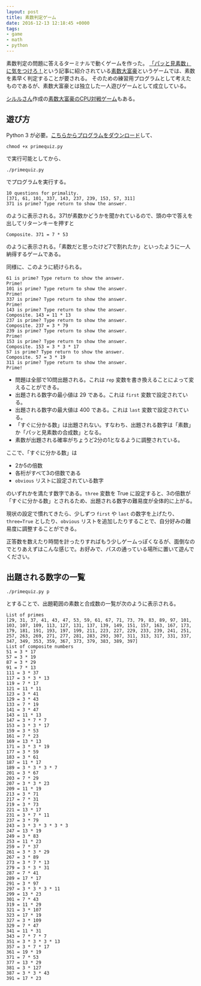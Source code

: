 ```yaml
---
layout: post
title: 素数判定ゲーム
date: 2016-12-13 12:18:45 +0000
tags:
- game
- math
- python
---
```

素数判定の問題に答えるターミナルで動くゲームを作った。
[「パッと見素数」に気をつけろ！](http://motcho.hateblo.jp/entry/2016/12/11/190626)という記事に紹介されている[素数大富豪](http://integers.hatenablog.com/entry/2016/10/10/193619)というゲームでは、素数を素早く判定することが要される。
そのための練習用プログラムとして考えたものであるが、素数大富豪とは独立した一人遊びゲームとして成立している。

[シルルさん](http://searial.web.fc2.com/)作成の[素数大富豪のCPU対戦ゲーム](http://searial.web.fc2.com/tools/sosu.html)もある。

## 遊び方
Python 3 が必要。[こちらからプログラムをダウンロード](https://gist.github.com/sekika/948ad8ea14e301cdcf92c1b9ef093d31)して、

~~~
chmod +x primequiz.py
~~~

で実行可能としてから、

~~~
./primequiz.py
~~~

でプログラムを実行する。

~~~
10 questions for primality.
[371, 61, 101, 337, 143, 237, 239, 153, 57, 311]
371 is prime? Type return to show the answer.
~~~

のように表示される。371が素数かどうかを聞かれているので、頭の中で答えを出してリターンキーを押すと

~~~
Composite. 371 = 7 * 53
~~~

のように表示される。「素数だと思ったけど7で割れたか」といったように一人納得するゲームである。

同様に、このように続けられる。

~~~
61 is prime? Type return to show the answer. 
Prime!
101 is prime? Type return to show the answer. 
Prime!
337 is prime? Type return to show the answer. 
Prime!
143 is prime? Type return to show the answer. 
Composite. 143 = 11 * 13
237 is prime? Type return to show the answer. 
Composite. 237 = 3 * 79
239 is prime? Type return to show the answer. 
Prime!
153 is prime? Type return to show the answer. 
Composite. 153 = 3 * 3 * 17
57 is prime? Type return to show the answer. 
Composite. 57 = 3 * 19
311 is prime? Type return to show the answer. 
Prime!
~~~

- 問題は全部で10問出題される。これは ``rep`` 変数を書き換えることによって変えることができる。
- 出題される数字の最小値は 29 である。これは ``first`` 変数で設定されている。
- 出題される数字の最大値は 400 である。これは ``last`` 変数で設定されている。
- 「すぐに分かる数」は出題されない。すなわち、出題される数字は「素数」か「パッと見素数の合成数」となる。
- 素数が出題される確率がちょうど2分の1となるように調整されている。

ここで、「すぐに分かる数」は

- 2か5の倍数
- 各桁がすべて3の倍数である
- ``obvious`` リストに設定されている数字

のいずれかを満たす数字である。``three`` 変数を True に設定すると、3の倍数が「すぐに分かる数」とされるため、出題される数字の難易度が全体的に上がる。

現状の設定で慣れてきたら、少しずつ ``first`` や ``last`` の数字を上げたり、``three=True`` としたり、``obvious`` リストを追加したりすることで、自分好みの難易度に調整することができる。

正答数を数えたり時間を計ったりすればもう少しゲームっぽくなるが、面倒なのでとりあえずはこんな感じで。お好みで、パスの通っている場所に置いて遊んでください。

## 出題される数字の一覧

~~~
./primequiz.py p
~~~

とすることで、出題範囲の素数と合成数の一覧が次のように表示される。

~~~
List of primes
[29, 31, 37, 41, 43, 47, 53, 59, 61, 67, 71, 73, 79, 83, 89, 97, 101, 103, 107, 109, 113, 127, 131, 137, 139, 149, 151, 157, 163, 167, 173, 179, 181, 191, 193, 197, 199, 211, 223, 227, 229, 233, 239, 241, 251, 257, 263, 269, 271, 277, 281, 283, 293, 307, 311, 313, 317, 331, 337, 347, 349, 353, 359, 367, 373, 379, 383, 389, 397]
List of composite numbers
51 = 3 * 17
57 = 3 * 19
87 = 3 * 29
91 = 7 * 13
111 = 3 * 37
117 = 3 * 3 * 13
119 = 7 * 17
121 = 11 * 11
123 = 3 * 41
129 = 3 * 43
133 = 7 * 19
141 = 3 * 47
143 = 11 * 13
147 = 3 * 7 * 7
153 = 3 * 3 * 17
159 = 3 * 53
161 = 7 * 23
169 = 13 * 13
171 = 3 * 3 * 19
177 = 3 * 59
183 = 3 * 61
187 = 11 * 17
189 = 3 * 3 * 3 * 7
201 = 3 * 67
203 = 7 * 29
207 = 3 * 3 * 23
209 = 11 * 19
213 = 3 * 71
217 = 7 * 31
219 = 3 * 73
221 = 13 * 17
231 = 3 * 7 * 11
237 = 3 * 79
243 = 3 * 3 * 3 * 3 * 3
247 = 13 * 19
249 = 3 * 83
253 = 11 * 23
259 = 7 * 37
261 = 3 * 3 * 29
267 = 3 * 89
273 = 3 * 7 * 13
279 = 3 * 3 * 31
287 = 7 * 41
289 = 17 * 17
291 = 3 * 97
297 = 3 * 3 * 3 * 11
299 = 13 * 23
301 = 7 * 43
319 = 11 * 29
321 = 3 * 107
323 = 17 * 19
327 = 3 * 109
329 = 7 * 47
341 = 11 * 31
343 = 7 * 7 * 7
351 = 3 * 3 * 3 * 13
357 = 3 * 7 * 17
361 = 19 * 19
371 = 7 * 53
377 = 13 * 29
381 = 3 * 127
387 = 3 * 3 * 43
391 = 17 * 23
~~~
